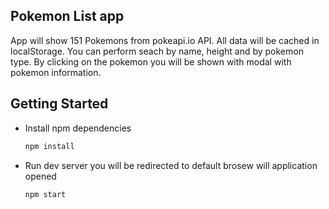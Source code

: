 


<!-- ABOUT THE PROJECT -->
## Pokemon List app

App will show 151 Pokemons from pokeapi.io API. All data will be cached in localStorage. You can perform seach
by name, height and by pokemon type. By clicking on the pokemon you will be shown with modal with pokemon information.



<!-- GETTING STARTED -->
## Getting Started


* Install npm dependencies
  ```sh
  npm install
  ```

* Run dev server you will be redirected to default brosew will application opened
  ```sh
  npm start
  ```

